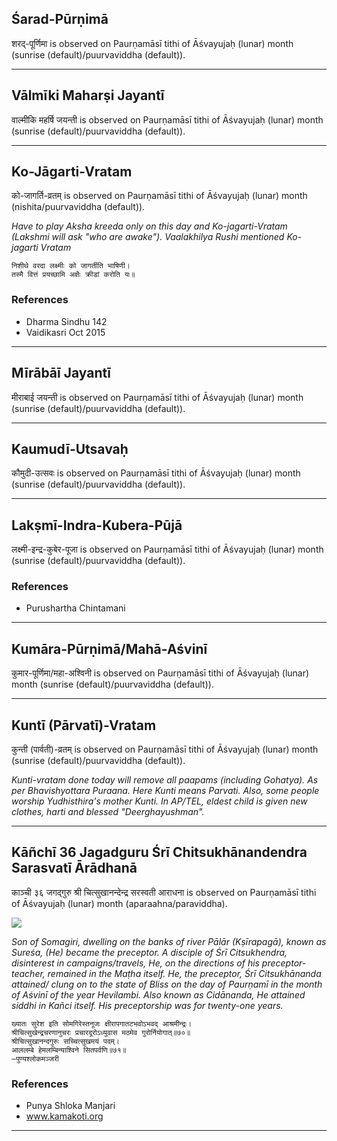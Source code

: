 ## Śarad-Pūrṇimā
शरद्-पूर्णिमा is observed on Paurṇamāsī tithi of Āśvayujaḥ (lunar) month (sunrise (default)/puurvaviddha (default)).



---
## Vālmīki Maharṣi Jayantī
वाल्मीकि महर्षि जयन्ती is observed on Paurṇamāsī tithi of Āśvayujaḥ (lunar) month (sunrise (default)/puurvaviddha (default)).



---
## Ko-Jāgarti-Vratam
को-जागर्ति-व्रतम् is observed on Paurṇamāsī tithi of Āśvayujaḥ (lunar) month (nishita/puurvaviddha (default)).

_Have to play Aksha kreeda only on this day and Ko-jagarti-Vratam (Lakshmi will ask "who are awake"). Vaalakhilya Rushi mentioned Ko-jagarti Vratam_

```
निशीथे वरदा लक्ष्मीः को जागर्तीति भाषिणी।
तस्मै वित्तं प्रयच्छामि अक्षैः क्रीडां करोति यः॥
```
### References
* Dharma Sindhu 142
* Vaidikasri Oct 2015


---
## Mīrābāī Jayantī
मीराबाई जयन्ती is observed on Paurṇamāsī tithi of Āśvayujaḥ (lunar) month (sunrise (default)/puurvaviddha (default)).



---
## Kaumudī-Utsavaḥ
कौमुदी-उत्सवः is observed on Paurṇamāsī tithi of Āśvayujaḥ (lunar) month (sunrise (default)/puurvaviddha (default)).



---
## Lakṣmī-Indra-Kubera-Pūjā
लक्ष्मी-इन्द्र-कुबेर-पूजा is observed on Paurṇamāsī tithi of Āśvayujaḥ (lunar) month (sunrise (default)/puurvaviddha (default)).


### References
* Purushartha Chintamani


---
## Kumāra-Pūrṇimā/Mahā-Aśvinī
कुमार-पूर्णिमा/महा-अश्विनी is observed on Paurṇamāsī tithi of Āśvayujaḥ (lunar) month (sunrise (default)/puurvaviddha (default)).



---
## Kuntī (Pārvatī)-Vratam
कुन्ती (पार्वती)-व्रतम् is observed on Paurṇamāsī tithi of Āśvayujaḥ (lunar) month (sunrise (default)/puurvaviddha (default)).

_Kunti-vratam done today will remove all paapams (including Gohatya). As per Bhavishyottara Puraana. Here Kunti means Parvati. Also, some people worship Yudhisthira's mother Kunti. In AP/TEL, eldest child is given new clothes, harti and blessed "Deerghayushman"._

---
## Kāñchī 36 Jagadguru Śrī Chitsukhānandendra Sarasvatī Ārādhanā
काञ्ची ३६ जगद्गुरु श्री चित्सुखानन्देन्द्र सरस्वती आराधना is observed on Paurṇamāsī tithi of Āśvayujaḥ (lunar) month (aparaahna/paraviddha).

![](https://github.com/sanskrit-coders/adyatithi/blob/master/images/kanchi-jagadgurus/jagadguru-36.jpg)

_Son of Somagiri, dwelling on the banks of river Pālār (Kṣīrapagā), known as Sureśa, (He) became the preceptor. A disciple of Śrī Citsukhendra, disinterest in campaigns/travels, He, on the directions of his preceptor-teacher, remained in the Maṭha itself. He, the preceptor, Śrī Citsukhānanda attained/ clung on to the state of Bliss on the day of Paurṇamī in the month of Aśvinī of the year Hevilambi. Also known as Cidānanda, He attained siddhi in Kañci itself. His preceptorship was for twenty-one years._

```
ख्यातः सुरेश इति सोमगिरेस्तनूजः क्षीरापगातटभवोऽभवद् आश्रमीन्द्रः।
श्रीचित्सुखेन्द्रचरणानुचरः प्रचारदूरोऽध्युवास मठमेव गुरोर्नियोगात्॥७०॥
श्रीचित्सुखानन्दगुरुः सच्चित्सुखमयं पदम्।
आललम्बे हेमलम्बिन्याश्विने सितपर्वणि॥७१॥
—पुण्यश्लोकमञ्जरी
```
### References
* Punya Shloka Manjari
* www.kamakoti.org


---
